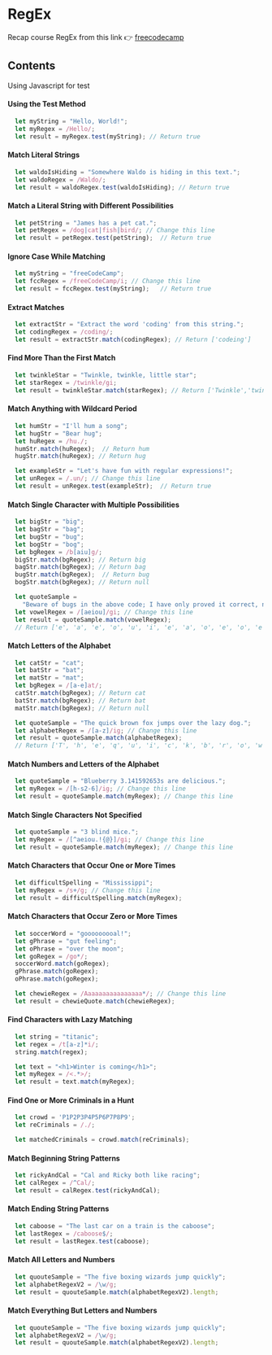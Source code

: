 
# RegEx

Recap course RegEx from this link 👉 [freecodecamp](https://www.youtube.com/watch?v=ZfQFUJhPqMM&t=54s)


## Contents
Using Javascript for test

#### Using the Test Method

```javascript
  let myString = "Hello, World!";
  let myRegex = /Hello/;
  let result = myRegex.test(myString); // Return true
```

#### Match Literal Strings

```javascript
  let waldoIsHiding = "Somewhere Waldo is hiding in this text.";
  let waldoRegex = /Waldo/;
  let result = waldoRegex.test(waldoIsHiding); // Return true
```

#### Match a Literal String with Different Possibilities

```javascript
  let petString = "James has a pet cat.";
  let petRegex = /dog|cat|fish|bird/; // Change this line
  let result = petRegex.test(petString);  // Return true
```

#### Ignore Case While Matching

```javascript
  let myString = "freeCodeCamp";
  let fccRegex = /freeCodeCamp/i; // Change this line
  let result = fccRegex.test(myString);   // Return true
```

#### Extract Matches

```javascript
  let extractStr = "Extract the word 'coding' from this string.";
  let codingRegex = /coding/;
  let result = extractStr.match(codingRegex); // Return ['codeing']
```

#### Find More Than the First Match

```javascript
  let twinkleStar = "Twinkle, twinkle, little star";
  let starRegex = /twinkle/gi;
  let result = twinkleStar.match(starRegex); // Return ['Twinkle','twinkle']
```

#### Match Anything with Wildcard Period

```javascript
  let humStr = "I'll hum a song";
  let hugStr = "Bear hug";
  let huRegex = /hu./;
  humStr.match(huRegex);  // Return hum
  hugStr.match(huRegex); // Return hug

  let exampleStr = "Let's have fun with regular expressions!";
  let unRegex = /.un/; // Change this line
  let result = unRegex.test(exampleStr);  // Return true
```

#### Match Single Character with Multiple Possibilities

```javascript
  let bigStr = "big";
  let bagStr = "bag";
  let bugStr = "bug";
  let bogStr = "bog";
  let bgRegex = /b[aiu]g/;
  bigStr.match(bgRegex); // Return big
  bagStr.match(bgRegex); // Return bag
  bugStr.match(bgRegex);  // Return bug
  bogStr.match(bgRegex); // Return null

  let quoteSample =
    "Beware of bugs in the above code; I have only proved it correct, not tried it.";
  let vowelRegex = /[aeiou]/gi; // Change this line
  let result = quoteSample.match(vowelRegex);  
  // Return ['e', 'a', 'e', 'o', 'u', 'i', 'e', 'a', 'o', 'e', 'o', 'e', 'I', 'a', 'e', 'o', 'o', 'e', 'i', 'o', 'e', 'o', 'i', 'e', 'i']
```

#### Match Letters of the Alphabet

```javascript
  let catStr = "cat";
  let batStr = "bat";
  let matStr = "mat";
  let bgRegex = /[a-e]at/;
  catStr.match(bgRegex); // Return cat
  batStr.match(bgRegex); // Return bat
  matStr.match(bgRegex); // Return null

  let quoteSample = "The quick brown fox jumps over the lazy dog.";
  let alphabetRegex = /[a-z]/ig; // Change this line
  let result = quoteSample.match(alphabetRegex); 
  // Return ['T', 'h', 'e', 'q', 'u', 'i', 'c', 'k', 'b', 'r', 'o', 'w', 'n', 'f', 'o', 'x', 'j', 'u', 'm', 'p', 's', 'o', 'v', 'e', 'r', 't', 'h', 'e', 'l', 'a', 'z', 'y', 'd', 'o', 'g']
```

#### Match Numbers and Letters of the Alphabet

```javascript
  let quoteSample = "Blueberry 3.141592653s are delicious.";
  let myRegex = /[h-s2-6]/ig; // Change this line
  let result = quoteSample.match(myRegex); // Change this line
```

#### Match Single Characters Not Specified

```javascript
  let quoteSample = "3 blind mice.";
  let myRegex = /[^aeiou.!{@}]/gi; // Change this line
  let result = quoteSample.match(myRegex); // Change this line
```

#### Match Characters that Occur One or More Times

```javascript
  let difficultSpelling = "Mississippi";
  let myRegex = /s+/g; // Change this line
  let result = difficultSpelling.match(myRegex);
```

#### Match Characters that Occur Zero or More Times

```javascript
  let soccerWord = "gooooooooal!";
  let gPhrase = "gut feeling";
  let oPhrase = "over the moon";
  let goRegex = /go*/;
  soccerWord.match(goRegex);
  gPhrase.match(goRegex);
  oPhrase.match(goRegex);

  let chewieRegex = /Aaaaaaaaaaaaaaaa*/; // Change this line
  let result = chewieQuote.match(chewieRegex);
```

#### Find Characters with Lazy Matching

```javascript
  let string = "titanic";
  let regex = /t[a-z]*i/;
  string.match(regex);

  let text = "<h1>Winter is coming</h1>";
  let myRegex = /<.*>/;
  let result = text.match(myRegex);
```

#### Find One or More Criminals in a Hunt

```javascript
  let crowd = 'P1P2P3P4P5P6P7P8P9';
  let reCriminals = /./;

  let matchedCriminals = crowd.match(reCriminals);
```

#### Match Beginning String Patterns

```javascript
  let rickyAndCal = "Cal and Ricky both like racing";
  let calRegex = /^Cal/;
  let result = calRegex.test(rickyAndCal);
```

#### Match Ending String Patterns

```javascript
  let caboose = "The last car on a train is the caboose";
  let lastRegex = /caboose$/;
  let result = lastRegex.test(caboose);
```

#### Match All Letters and Numbers

```javascript
  let quouteSample = "The five boxing wizards jump quickly";
  let alphabetRegexV2 = /\w/g;
  let result = quouteSample.match(alphabetRegexV2).length;
```

#### Match Everything But Letters and Numbers

```javascript
  let quouteSample = "The five boxing wizards jump quickly";
  let alphabetRegexV2 = /\w/g;
  let result = quouteSample.match(alphabetRegexV2).length;
```
